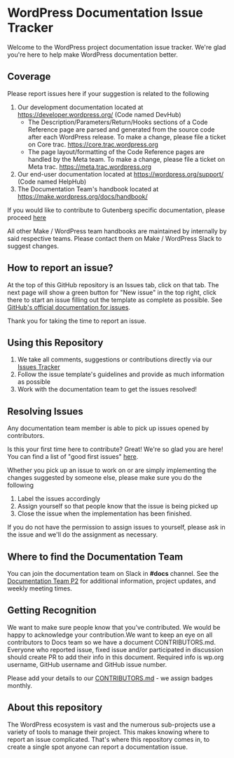 # WordPress Documentation Issue Tracker

Welcome to the WordPress project documentation issue tracker. We're glad you're here to help make WordPress documentation better.

## Coverage

Please report issues here if your suggestion is related to the following

1. Our development documentation located at https://developer.wordpress.org/ (Code named DevHub)
   * The Description/Parameters/Return/Hooks sections of a Code Reference page are parsed and generated from the source code after each WordPress release. To make a change, please file a ticket on Core trac.
	https://core.trac.wordpress.org
   * The page layout/formatting of the Code Reference pages are handled by the Meta team. To make a change, please file a ticket on Meta trac.
	https://meta.trac.wordpress.org
2. Our end-user documentation located at https://wordpress.org/support/ (Code named HelpHub)
3. The Documentation Team's handbook located at https://make.wordpress.org/docs/handbook/

If you would like to contribute to Gutenberg specific documentation, please proceed [here](https://github.com/WordPress/gutenberg)

All other Make / WordPress team handbooks are maintained by internally by said respective teams. Please contact them on Make / WordPress Slack to suggest changes.

## How to report an issue?

At the top of this GitHub repository is an Issues tab, click on that tab. The next page will show a green button for "New issue" in the top right, click there to start an issue filling out the template as complete as possible. See [GitHub's official documentation for issues](https://docs.github.com/en/issues).

Thank you for taking the time to report an issue.

## Using this Repository

1. We take all comments, suggestions or contributions directly via our [Issues Tracker](https://github.com/WordPress/Documentation-Issue-Tracker/issues)
2. Follow the issue template's guidelines and provide as much information as possible
3. Work with the documentation team to get the issues resolved!

## Resolving Issues

Any documentation team member is able to pick up issues opened by contributors.

Is this your first time here to contribute? Great! We're so glad you are here! You can find a list of "good first issues" [here](https://github.com/WordPress/Documentation-Issue-Tracker/labels/good%20first%20issue).

Whether you pick up an issue to work on or are simply implementing the changes suggested by someone else, please make sure you do the following

1. Label the issues accordingly
2. Assign yourself so that people know that the issue is being picked up
3. Close the issue when the implementation has been finished.

If you do not have the permission to assign issues to yourself, please ask in the issue and we'll do the assignment as necessary.

## Where to find the Documentation Team

You can join the documentation team on Slack in **#docs** channel. See the [Documentation Team P2](https://make.wordpress.org/docs/) for additional information, project updates, and weekly meeting times.

## Getting Recognition

We want to make sure people know that you've contributed. We would be happy to acknowledge your contribution.We want to keep an eye on all contributors to Docs team so we have a document CONTRIBUTORS.md. Everyone who reported issue, fixed issue and/or participated in discussion should create PR to add their info in this document. Required info is wp.org username, GitHub username and GitHub issue number.

Please add your details to our [CONTRIBUTORS.md](https://github.com/WordPress/Documentation-Issue-Tracker/blob/main/CONTRIBUTORS.md) - we assign badges monthly.


## About this repository

The WordPress ecosystem is vast and the numerous sub-projects use a variety of tools to manage their project. This makes knowing where to report an issue complicated. That's where this repository comes in, to create a single spot anyone can report a documentation issue.

